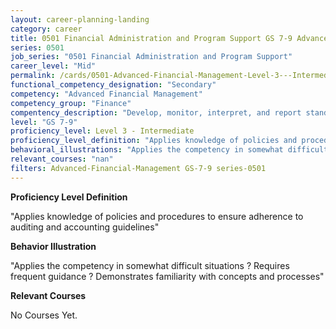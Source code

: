```yaml
---
layout: career-planning-landing
category: career
title: 0501 Financial Administration and Program Support GS 7-9 Advanced Financial Management
series: 0501
job_series: "0501 Financial Administration and Program Support"
career_level: "Mid"
permalink: /cards/0501-Advanced-Financial-Management-Level-3---Intermediate/
functional_competency_designation: "Secondary"
competency: "Advanced Financial Management"
competency_group: "Finance"
compentency_description: "Develop, monitor, interpret, and report standardized processes/operations to ensure transparency and compliance with financial statutory, regulatory, and leadership guidance with the intent of promoting effectiveness and accountability."
level: "GS 7-9"
proficiency_level: Level 3 - Intermediate
proficiency_level_definition: "Applies knowledge of policies and procedures to ensure adherence to auditing and accounting guidelines"
behavioral_illustrations: "Applies the competency in somewhat difficult situations ? Requires frequent guidance ? Demonstrates familiarity with concepts and processes"
relevant_courses: "nan"
filters: Advanced-Financial-Management GS-7-9 series-0501
---
```


<p><b>Proficiency Level Definition</b></p>
<p>"Applies knowledge of policies and procedures to ensure adherence to auditing and accounting guidelines"</p>
<p><b>Behavior Illustration</b></p>
<p>"Applies the competency in somewhat difficult situations ? Requires frequent guidance ? Demonstrates familiarity with concepts and processes"</p>
<p><b>Relevant Courses</b></p>
<div class="cfo-courses-outer"><div class="cfo-courses-inner">No Courses Yet.</div></div>
